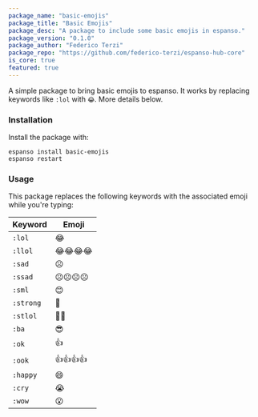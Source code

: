```yaml
---
package_name: "basic-emojis"
package_title: "Basic Emojis"
package_desc: "A package to include some basic emojis in espanso."
package_version: "0.1.0"
package_author: "Federico Terzi"
package_repo: "https://github.com/federico-terzi/espanso-hub-core"
is_core: true
featured: true
---
```

A simple package to bring basic emojis to espanso.
It works by replacing keywords like `:lol` with `😂`. More details below.

### Installation

Install the package with:

```
espanso install basic-emojis
espanso restart
```

### Usage

This package replaces the following keywords with the associated emoji while you're
typing:

Keyword | Emoji
--- | ---
`:lol` | 😂
`:llol` | 😂😂😂😂
`:sad` | ☹
`:ssad` | ☹☹☹☹
`:sml` | 😊
`:strong` | 💪
`:stlol` | 💪😂
`:ba` | 😎
`:ok` | 👍
`:ook` | 👍👍👍👍
`:happy` | 😄
`:cry` | 😭
`:wow` | 😮